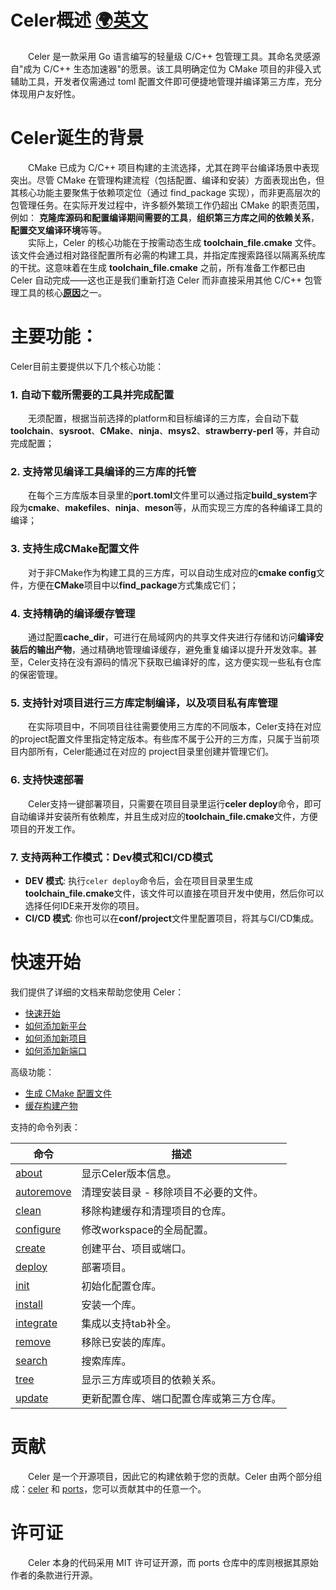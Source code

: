 # Celer概述 [🌍英文](../en-US/README.md)

&emsp;&emsp;Celer 是一款采用 Go 语言编写的轻量级 C/C++ 包管理工具。其命名灵感源自"成为 C/C++ 生态加速器"的愿景。该工具明确定位为 CMake 项目的非侵入式辅助工具，开发者仅需通过 toml 配置文件即可便捷地管理并编译第三方库，充分体现用户友好性。

# Celer诞生的背景

&emsp;&emsp;CMake 已成为 C/C++ 项目构建的主流选择，尤其在跨平台编译场景中表现突出。尽管 CMake 在管理构建流程（包括配置、编译和安装）方面表现出色，但其核心功能主要聚焦于依赖项定位（通过 find_package 实现），而非更高层次的包管理任务。在实际开发过程中，许多额外繁琐工作仍超出 CMake 的职责范围，例如： **克隆库源码和配置编译期间需要的工具**，**组织第三方库之间的依赖关系**， **配置交叉编译环境**等等。  
&emsp;&emsp;实际上，Celer 的核心功能在于按需动态生成 **toolchain_file.cmake** 文件。该文件会通过相对路径配置所有必需的构建工具，并指定库搜索路径以隔离系统库的干扰。这意味着在生成 **toolchain_file.cmake** 之前，所有准备工作都已由 Celer 自动完成——这也正是我们重新打造 Celer 而非直接采用其他 C/C++ 包管理工具的核心[**原因**](./why_reinvent_celer.md)之一。

# 主要功能：

Celer目前主要提供以下几个核心功能：

### 1. 自动下载所需要的工具并完成配置

&emsp;&emsp;无须配置，根据当前选择的platform和目标编译的三方库，会自动下载 **toolchain**、**sysroot**、**CMake**、**ninja**、**msys2**、**strawberry-perl** 等，并自动完成配置；

### 2. 支持常见编译工具编译的三方库的托管

&emsp;&emsp;在每个三方库版本目录里的**port.toml**文件里可以通过指定**build_system**字段为**cmake**、**makefiles**、**ninja**、**meson**等，从而实现三方库的各种编译工具的编译；

### 3. 支持生成CMake配置文件

&emsp;&emsp;对于非CMake作为构建工具的三方库，可以自动生成对应的**cmake config**文件，方便在**CMake**项目中以**find_package**方式集成它们；

### 4. 支持精确的编译缓存管理

&emsp;&emsp;通过配置**cache_dir**，可进行在局域网内的共享文件夹进行存储和访问**编译安装后的输出产物**，通过精确地管理编译缓存，避免重复编译以提升开发效率。甚至，Celer支持在没有源码的情况下获取已编译好的库，这方便实现一些私有仓库的保密管理。

### 5. 支持针对项目进行三方库定制编译，以及项目私有库管理

&emsp;&emsp;在实际项目中，不同项目往往需要使用三方库的不同版本，Celer支持在对应的project配置文件里指定特定版本。有些库不属于公开的三方库，只属于当前项目内部所有，Celer能通过在对应的 project目录里创建并管理它们。

### 6. 支持快速部署

&emsp;&emsp;Celer支持一键部署项目，只需要在项目目录里运行**celer deploy**命令，即可自动编译并安装所有依赖库，并且生成对应的**toolchain_file.cmake**文件，方便项目的开发工作。

### 7. 支持两种工作模式：Dev模式和CI/CD模式

- **DEV 模式**: 执行`celer deploy`命令后，会在项目目录里生成**toolchain_file.cmake**文件，该文件可以直接在项目开发中使用，然后你可以选择任何IDE来开发你的项目。
- **CI/CD 模式**: 你也可以在**conf/project**文件里配置项目，将其与CI/CD集成。


# 快速开始

我们提供了详细的文档来帮助您使用 Celer：

- [快速开始](./quick_start.md)
- [如何添加新平台](./cmd_create.md#1-创建一个新的平台)
- [如何添加新项目](./cmd_create.md#2-创建一个新的项目)
- [如何添加新端口](./cmd_create.md#3-创建一个新的端口)

高级功能：

- [生成 CMake 配置文件](./introduce_generate_cmake_config.md)
- [缓存构建产物](./introduce_cache_artifacts.md)

支持的命令列表：

| 命令                               | 描述                                  |
| ------------------------------------- | --------------------------------- |
| [about](./cmd_about.md)               | 显示Celer版本信息。 |
| [autoremove](./cmd_autoremove.md)     | 清理安装目录 - 移除项目不必要的文件。|
| [clean](./cmd_clean.md)               | 移除构建缓存和清理项目的仓库。|
| [configure](./cmd_configfure.md)      | 修改workspace的全局配置。|
| [create](./cmd_create.md)             | 创建平台、项目或端口。 |
| [deploy](./cmd_deploy.md)             | 部署项目。|
| [init](./quick_start.md#3-setup-conf) | 初始化配置仓库。|
| [install](./cmd_install.md)           | 安装一个库。|
| [integrate](./cmd_integrate.md)       | 集成以支持tab补全。|
| [remove](./cmd_remove.md)             | 移除已安装的库库。|
| [search](./cmd_search.md)             | 搜索库库。|
| [tree](./cmd_tree.md)                 | 显示三方库或项目的依赖关系。| 
| [update](./cmd_update.md)             | 更新配置仓库、端口配置仓库或第三方仓库。|

# 贡献

&emsp;&emsp;Celer 是一个开源项目，因此它的构建依赖于您的贡献。Celer 由两个部分组成：[celer](https://github.com/celer-pkg/celer.git) 和 [ports](https://github.com/celer-pkg/ports.git)，您可以贡献其中的任意一个。

# 许可证

&emsp;&emsp;Celer 本身的代码采用 MIT 许可证开源，而 ports 仓库中的库则根据其原始作者的条款进行开源。
